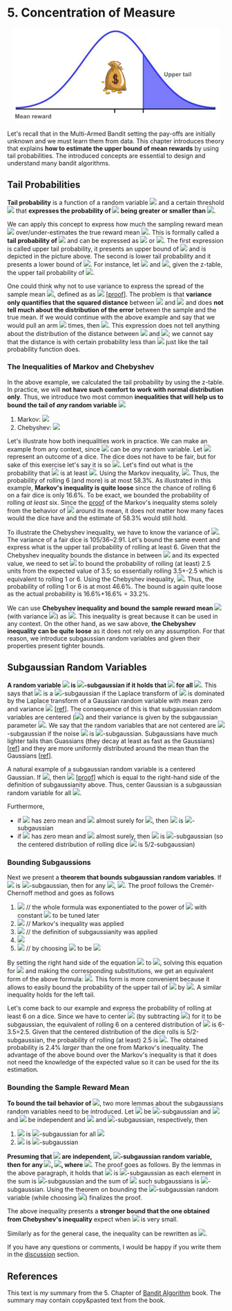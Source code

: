 # 5. Concentration of Measure
<center>
<img width="480" src="./assets/5_normal_distribution.png">
</center>

Let's recall that in the Multi-Armed Bandit setting the pay-offs are initially unknown and we must learn them from data. This chapter introduces theory that explains **how to estimate the upper bound of mean rewards** by using tail probabilities. The introduced concepts are essential to design and understand many bandit algorithms. 
 
## Tail Probabilities
 **Tail probability** is a function of a random variable <img src="https://render.githubusercontent.com/render/math?math=X"> and a certain threshold <img src="https://render.githubusercontent.com/render/math?math=\epsilon > 0"> that **expresses the probability of <img src="https://render.githubusercontent.com/render/math?math=X"> being greater or smaller than <img src="https://render.githubusercontent.com/render/math?math=\epsilon">**.  
 
 We can apply this concept to express how much the sampling reward mean <img src="https://render.githubusercontent.com/render/math?math=\hat{\mu}"> over/under-estimates the true reward mean <img src="https://render.githubusercontent.com/render/math?math=\mu">. This is formally called a **tail probability of <img src="https://render.githubusercontent.com/render/math?math=\hat{\mu} - \mu">** and can be expressed as <img src="https://render.githubusercontent.com/render/math?math=\mathbb{P}(\hat{\mu} \geq \mu \%2B \epsilon)"> or <img src="https://render.githubusercontent.com/render/math?math=\mathbb{P}(\hat{\mu} \leq \mu - \epsilon)">. The first expression is called upper tail probability, it presents an upper bound of <img src="https://render.githubusercontent.com/render/math?math=\hat{\mu}"> and is depicted in the picture above. The second is lower tail probability and it presents a lower bound of <img src="https://render.githubusercontent.com/render/math?math=\hat{\mu}">. For instance, let <img src="https://render.githubusercontent.com/render/math?math=X ~ \N(\mu,\sigma)"> and <img src="https://render.githubusercontent.com/render/math?math=\epsilon = 2\sigma">, given the z-table, the upper tail probability of <img src="https://render.githubusercontent.com/render/math?math=\mathbb{P}(\hat{\mu} \geq \mu %2B 2\sigma)=2.3\%25">. 
 
One could think why not to use variance to express the spread of the sample mean <img src="https://render.githubusercontent.com/render/math?math=\hat{\mu}">, defined as as <img src="https://render.githubusercontent.com/render/math?math=\mathbb{V}[\hat{\mu}] = \mathbb{E}[(\hat{\mu} - \mu)^2] =\dfrac{\sigma^2}{n}"> [[proof](https://youtu.be/7mYDHbrLEQo)]. The problem is that **variance only quantifies that the squared distance** between <img src="https://render.githubusercontent.com/render/math?math=\hat{\mu}"> and <img src="https://render.githubusercontent.com/render/math?math=\mu"> and does **not tell much about the distribution of the error** between the sample and the true mean. If we would continue with the above example and say that we would pull an arm <img src="https://render.githubusercontent.com/render/math?math=n=100"> times, then <img src="https://render.githubusercontent.com/render/math?math=\mathbb{V}[\hat{\mu}] = \dfrac{\sigma^2}{100}">. This expression does not tell anything about the distribution of the distance between <img src="https://render.githubusercontent.com/render/math?math=\hat{\mu}"> and <img src="https://render.githubusercontent.com/render/math?math=\mu">; we cannot say that the distance is with certain probability less than <img src="https://render.githubusercontent.com/render/math?math=\epsilon"> just like the tail probability function does.
 

### The Inequalities of Markov and Chebyshev
In the above example, we calculated the tail probability by using the z-table. In practice, we will **not have such comfort to work with normal distribution only**. Thus, we introduce two most common **inequalities that will help us to bound the tail of *any* random variable <img src="https://render.githubusercontent.com/render/math?math=X">**
1. Markov: <img src="https://render.githubusercontent.com/render/math?math=\mathbb{P}(X \geq \epsilon) \leq \dfrac{\mathbb{E}[X]}{\epsilon}">     
1. Chebyshev: <img src="https://render.githubusercontent.com/render/math?math=\mathbb{P}(|X - \mathbb{E}[X]| \geq \epsilon) \leq \dfrac{\mathbb{V}[X]}{\epsilon^2}">

Let's illustrate how both inequalities work in practice. We can make an example from any context, since <img src="https://render.githubusercontent.com/render/math?math=X"> can be *any* random variable. Let <img src="https://render.githubusercontent.com/render/math?math=X"> represent an outcome of a dice. The dice does not have to be fair, but for sake of this exercise let's say it is so <img src="https://render.githubusercontent.com/render/math?math=\mathbb{E}[X]=3.5">. Let's find out what is the probability that <img src="https://render.githubusercontent.com/render/math?math=X"> is at least <img src="https://render.githubusercontent.com/render/math?math=\epsilon=6">. Using the Markov inequality, <img src="https://render.githubusercontent.com/render/math?math=\mathbb{P}(X \geq 6) \leq \dfrac{3.5}{6} = 58.3\%25">. Thus, the probability of rolling 6 (and more) is at most 58.3%. As illustrated in this example, **Markov's inequality is quite loose** since the chance of rolling 6 on a fair dice is only 16.6%. To be exact, we bounded the probability of rolling *at least* six. Since the [proof](https://www.quora.com/What-is-an-intuitive-explanation-of-Markovs-inequality) of the Markov's inequality stems solely from the behavior of <img src="https://render.githubusercontent.com/render/math?math=X"> around its mean, it does not matter how many faces would the dice have and the estimate of 58.3% would still hold.  
 
To illustrate the Chebyshev inequality, we have to know the variance of <img src="https://render.githubusercontent.com/render/math?math=X">. The variance of a fair dice is 105/36~2.91. Let's bound the same event and express what is the upper tail probability of rolling at least 6. Given that the Chebyshev inequality bounds the distance in between <img src="https://render.githubusercontent.com/render/math?math=X"> and its expected value, we need to set <img src="https://render.githubusercontent.com/render/math?math=\epsilon=6-3.5=2.5"> to bound the probability of rolling (at least) 2.5 units from the expected value of 3.5; so essentially rolling 3.5+-2.5 which is equivalent to rolling 1 or 6. Using the Chebyshev inequality, <img src="https://render.githubusercontent.com/render/math?math=\mathbb{P}(|X - 3.5| \geq 2.5) \leq \dfrac{2.91}{2.5^2} = 46.6\%25">. Thus, the probability of rolling 1 or 6 is at most 46.6%. The bound is again quite loose as the actual probability is 16.6%+16.6% = 33.2%.

 
We can use **Chebyshev inequality and bound the sample reward mean <img src="https://render.githubusercontent.com/render/math?math=\hat{\mu}">** (with variance <img src="https://render.githubusercontent.com/render/math?math=\mathbb{V}[\hat{\mu}] =\dfrac{\sigma^2}{n}">) as <img src="https://render.githubusercontent.com/render/math?math=\mathbb{P}(|\hat{\mu} - \mu| \geq \epsilon) \leq \dfrac{\sigma^2}{n\epsilon^2}">. This inequality is great because it can be used in any context. On the other hand, as we saw above, **the Chebyshev inequality can be quite loose** as it does not rely on any assumption. For that reason, we introduce subgaussian random variables and given their properties present tighter bounds.  


## Subgaussian Random Variables
 **A random variable <img src="https://render.githubusercontent.com/render/math?math=X"> is <img src="https://render.githubusercontent.com/render/math?math=\sigma">-subgaussian if it holds that <img src="https://render.githubusercontent.com/render/math?math=\mathbb{E}[e^{\lambda X}] \leq e^{\lambda^2 \sigma^2 / 2}"> for all <img src="https://render.githubusercontent.com/render/math?math=\lambda \in \mathbb{R}">**. This says that <img src="https://render.githubusercontent.com/render/math?math=X"> is a <img src="https://render.githubusercontent.com/render/math?math=\sigma">-subgaussian if the Laplace transform of <img src="https://render.githubusercontent.com/render/math?math=X"> is dominated by the Laplace transform of a Gaussian random variable with mean zero and variance <img src="https://render.githubusercontent.com/render/math?math=\sigma^2"> [[ref](http://www.stat.cmu.edu/~arinaldo/36788/subgaussians.pdf)]. The consequence of this is that subgaussian random variables are centered (<img src="https://render.githubusercontent.com/render/math?math=\mathbb{E}[X]=0">) and their variance is given by the subgaussian parameter <img src="https://render.githubusercontent.com/render/math?math=\sigma">. We say that the random variables that are not centered are <img src="https://render.githubusercontent.com/render/math?math=\sigma">-subgaussian if the noise <img src="https://render.githubusercontent.com/render/math?math=X-\mathbb{E}[X]"> is <img src="https://render.githubusercontent.com/render/math?math=\sigma">-subgaussian. Subgaussians have much lighter tails than Guassians (they decay at least as fast as the Gaussians) [[ref](https://statisfaction.wordpress.com/2017/05/02/sub-gaussian-property-for-the-beta-distribution-part-1/)] and they are more uniformly distributed around the mean than the Gaussians [[ref](https://www.researchgate.net/figure/Examples-of-Gaussian-supergaussian-and-subgaussian-distributions-All-distributions_fig3_228661138)]. 

A natural example of a subgaussian random variable is a centered Gaussian. If <img src="https://render.githubusercontent.com/render/math?math=N(0, \sigma^2)">, then <img src="https://render.githubusercontent.com/render/math?math=\mathbb{E}[e^{\lambda X}] = e^{\sigma^2 \lambda^2 / 2}"> [[proof](https://ocw.mit.edu/courses/mathematics/18-s997-high-dimensional-statistics-spring-2015/lecture-notes/MIT18_S997S15_Chapter1.pdf)] which is equal to the right-hand side of the definition of subgaussianity above. Thus, center Gaussian is a subgaussian random variable for all <img src="https://render.githubusercontent.com/render/math?math=\sigma">. 


Furthermore, 
 * if <img src="https://render.githubusercontent.com/render/math?math=X"> has zero mean and <img src="https://render.githubusercontent.com/render/math?math=|X| \leq B"> almost surely for <img src="https://render.githubusercontent.com/render/math?math=B \geq 0">, then <img src="https://render.githubusercontent.com/render/math?math=X"> is <img src="https://render.githubusercontent.com/render/math?math=B">-subgaussian 
 * if <img src="https://render.githubusercontent.com/render/math?math=X"> has zero mean and <img src="https://render.githubusercontent.com/render/math?math=X \in [a,b]"> almost surely, then <img src="https://render.githubusercontent.com/render/math?math=X"> is <img src="https://render.githubusercontent.com/render/math?math=(b-a)/2">-subgaussian (so the centered distribution of rolling dice <img src="https://render.githubusercontent.com/render/math?math=X-E[X]"> is 5/2-subgaussian) 
 
 
### Bounding Subgaussions
Next we present a **theorem that bounds subgaussian random variables**. If <img src="https://render.githubusercontent.com/render/math?math=x"> is <img src="https://render.githubusercontent.com/render/math?math=\sigma">-subgaussian, then for any <img src="https://render.githubusercontent.com/render/math?math=\epsilon \geq 0">, <img src="https://render.githubusercontent.com/render/math?math=\mathbb{P}(X \geq \epsilon) \leq \exp(-\frac{\epsilon ^ 2}{2\sigma^2})">. The proof  follows the Cremér-Chernoff method and goes as follows
1. <img src="https://render.githubusercontent.com/render/math?math=\mathbb{P}(X \geq \epsilon) = \mathbb{P}(\exp(\lambda X) \geq \exp(\lambda \epsilon))"> // the whole formula was exponentiated to the power of <img src="https://render.githubusercontent.com/render/math?math=\exp(\lambda)"> with constant <img src="https://render.githubusercontent.com/render/math?math=\lambda > 0"> to be tuned later
1. <img src="https://render.githubusercontent.com/render/math?math=\leq \mathbb{E}[\exp(\lambda X)] \exp(-\lambda \epsilon)"> // Markov's inequality was applied
1. <img src="https://render.githubusercontent.com/render/math?math=\leq \exp(\frac{\lambda^2 \sigma^2}{2}) \exp(-\lambda\epsilon)"> // the definition of subgaussianity was applied
1. <img src="https://render.githubusercontent.com/render/math?math=\= \exp(\frac{\lambda^2 \sigma^2}{2}-\lambda\epsilon)">
1. <img src="https://render.githubusercontent.com/render/math?math=\= \exp(-\frac{\epsilon^2}{2 \sigma^2})"> // by choosing <img src="https://render.githubusercontent.com/render/math?math=\lambda"> to be <img src="https://render.githubusercontent.com/render/math?math=\frac{\epsilon}{\sigma^2}">

By setting the right hand side of the equation <img src="https://render.githubusercontent.com/render/math?math=\exp(-\frac{\epsilon^2}{2\sigma^2})"> to <img src="https://render.githubusercontent.com/render/math?math=\delta">, solving this equation for <img src="https://render.githubusercontent.com/render/math?math=\epsilon"> and making the corresponding substitutions, we get an equivalent form of the above formula: <img src="https://render.githubusercontent.com/render/math?math=\mathbb{P}(X \geq \sqrt{2\sigma^2\log(1/\delta)}) \leq \delta">. This form is more convenient because it allows to easily bound the probability of the upper tail of <img src="https://render.githubusercontent.com/render/math?math=X"> by <img src="https://render.githubusercontent.com/render/math?math=\delta">. A similar inequality holds for the left tail.


Let's come back to our example and express the probability of rolling at least 6 on a dice. Since we have to center <img src="https://render.githubusercontent.com/render/math?math=X"> (by subtracting <img src="https://render.githubusercontent.com/render/math?math=E[X]">) for it to be subgaussian, the equivalent of rolling 6 on a centered distribution of  <img src="https://render.githubusercontent.com/render/math?math=X"> is 6-3.5=2.5. Given that the centered distribution of the dice rolls is 5/2-subgaussian, the probability of rolling (at least) 2.5 is <img src="https://render.githubusercontent.com/render/math?math=\mathbb{P}(X \geq 2.5) \leq \exp(-\frac{2.5 ^ 2}{2*(5/2)^2}) = 60.7\%25">. The obtained probability is 2.4% *larger* than the one from Markov's inequality. The advantage of the above bound over the Markov's inequality is that it does not need the knowledge of the expected value so it can be used for the its estimation.  
 
### Bounding the Sample Reward Mean
**To bound the tail behavior of <img src="https://render.githubusercontent.com/render/math?math=\hat{\mu} - \mu">**, two more lemmas about the subgaussians random variables need to be introduced. Let <img src="https://render.githubusercontent.com/render/math?math=X"> be <img src="https://render.githubusercontent.com/render/math?math=\sigma">-subgaussian and <img src="https://render.githubusercontent.com/render/math?math=X_1"> and <img src="https://render.githubusercontent.com/render/math?math=X_2"> be independent and <img src="https://render.githubusercontent.com/render/math?math=\sigma_1"> and <img src="https://render.githubusercontent.com/render/math?math=\sigma_2">-subgaussian, respectively, then
1. <img src="https://render.githubusercontent.com/render/math?math=cX"> is <img src="https://render.githubusercontent.com/render/math?math=|c|\sigma">-subgaussian for all <img src="https://render.githubusercontent.com/render/math?math=c \in \mathbb{R}"> 
1. <img src="https://render.githubusercontent.com/render/math?math=X_1 \%2B X_2"> is <img src="https://render.githubusercontent.com/render/math?math=\sqrt{\sigma_1^2 \%2B \sigma_2^2}">-subgaussian 

 
**Presuming that <img src="https://render.githubusercontent.com/render/math?math=X_i - \mu"> are independent, <img src="https://render.githubusercontent.com/render/math?math=\sigma">-subgaussian random variable, then for any <img src="https://render.githubusercontent.com/render/math?math=\epsilon \geq 0">, <img src="https://render.githubusercontent.com/render/math?math=\mathbb{P}(\hat{\mu} - \mu \geq \epsilon) \leq \exp(-\frac{n\epsilon^2}{2\sigma^2})">, where <img src="https://render.githubusercontent.com/render/math?math=\hat{\mu} = \frac{1}{n}\sum_{t=1}^{n} X_t">**. The proof goes as follows. By the lemmas in the above paragraph, it holds that <img src="https://render.githubusercontent.com/render/math?math=\hat{\mu} - \mu = \sum_{t=1}^{n} (X_i - \mu)/n"> is <img src="https://render.githubusercontent.com/render/math?math=\sigma/\sqrt{n}">-subgaussian as each element in the sum is <img src="https://render.githubusercontent.com/render/math?math=\sigma/n">-subgaussian and the sum of <img src="https://render.githubusercontent.com/render/math?math=n"> such subgaussians is <img src="https://render.githubusercontent.com/render/math?math=\sqrt{n \frac{\sigma^2}{n^2}} = \sigma/\sqrt{n}">-subgaussian. Using the theorem on bounding the <img src="https://render.githubusercontent.com/render/math?math=\sigma/\sqrt{n}">-subgaussian random variable (while choosing <img src="https://render.githubusercontent.com/render/math?math=\lambda=\frac{\epsilon n}{\sigma^2}">) finalizes the proof. 
 

The above inequality presents a **stronger bound that the one obtained from Chebyshev's inequality** expect when <img src="https://render.githubusercontent.com/render/math?math=\epsilon"> is very small.

Similarly as for the general case, the inequality can be rewritten as <img src="https://render.githubusercontent.com/render/math?math=\mathbb{P}(\hat{\mu} \geq \mu \%2B \sqrt{\frac{2\sigma^2\log(1/\delta)}{n}}) \leq \delta">.


If you have any questions or comments, I would be happy if you write them in the [discussion](https://github.com/azikoss/bandit_summaries/discussions/categories/5-concentration-of-measure) section. 

## References
This text is *my* summary from the 5. Chapter of [Bandit Algorithm](https://tor-lattimore.com/downloads/book/book.pdf) book. The summary may contain copy&pasted text from the book. 

